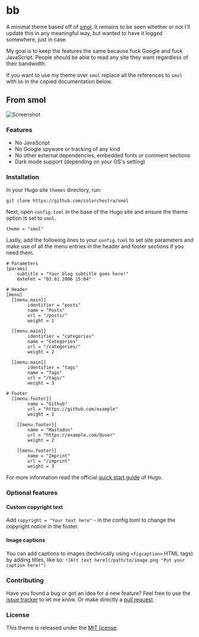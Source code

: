 # bb

A minimal theme based off of [smol](https://github.com/colorchestra/smol). It
remains to be seen whether or not I'll update this in any meaningful way, but
wanted to have it logged somewhere, just in case.

My goal is to keep the features the same because fuck Google and fuck
JavaScript. People should be able to read any site they want regardless of their
bandwidth.

If you want to use my theme over `smol` replace all the references to `smol`
with `bb` in the copied documentation below.

## From smol

![Screenshot](/images/tn.png)

### Features

- No JavaScript
- No Google spyware or tracking of any kind
- No other external dependencies, embedded fonts or comment sections
- Dark mode support (depending on your OS's setting)

### Installation

In your Hugo site `themes` directory, run:

```
git clone https://github.com/colorchestra/smol
```

Next, open `config.toml` in the base of the Hugo site and ensure the theme option is set to `smol`.

```
theme = "smol"
```

Lastly, add the following lines to your `config.toml` to set site parameters and make use of all the menu entries in the header and footer sections if you need them.

```
# Parameters
[params]
    subtitle = "Your blog subtitle goes here!"
    dateFmt = "02.01.2006 15:04"

# Header
[menu]
  [[menu.main]]
        identifier = "posts"
        name = "Posts"
        url = "/posts/"
        weight = 1 

  [[menu.main]]
        identifier = "categories"
        name = "Categories"
        url = "/categories/"
        weight = 2 

  [[menu.main]]
        identifier = "tags"
        name = "Tags"
        url = "/tags/"
        weight = 3

# Footer
  [[menu.footer]]
        name = "Github"
        url = "https://github.com/example"
        weight = 1 

    [[menu.footer]]
        name = "Mastodon"
        url = "https://example.com/@user"
        weight = 2 

    [[menu.footer]]
        name = "Imprint"
        url = "/imprint"
        weight = 3 

```

For more information read the official [quick start guide](https://gohugo.io/getting-started/quick-start/) of Hugo.

### Optional features
#### Custom copyright text
Add `copyright = "Your text here"` - in the config.toml to change the copyright notice in the footer.

#### Image captions
You can add captions to images (technically using `<figcaption>` HTML tags) by adding titles, like so: `![Alt text here](/path/to/image.png "Put your caption here!")`

### Contributing

Have you found a bug or got an idea for a new feature? Feel free to use the [issue tracker](https://github.com/colorchestra/smol/issues) to let me know. Or make directly a [pull request](https://github.com/colorchestra/smol/pulls).

### License

This theme is released under the [MIT license](https://github.com/colorchestra/smol/blob/master/LICENSE).
